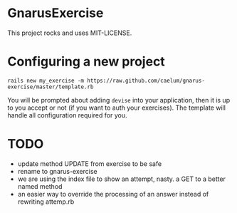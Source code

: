 GnarusExercise
==============

This project rocks and uses MIT-LICENSE.

Configuring a new project
=========================

```
rails new my_exercise -m https://raw.github.com/caelum/gnarus-exercise/master/template.rb
```

You will be prompted about adding <code>devise</code> into your application, then it is up
to you accept or not (if you want to auth your exercises). The template will handle all configuration required for you.


TODO
====

- update method UPDATE from exercise to be safe
- rename to gnarus-exercise
- we are using the index file to show an attempt, nasty. a GET to a better named method
- an easier way to override the processing of an answer instead of rewriting attemp.rb
